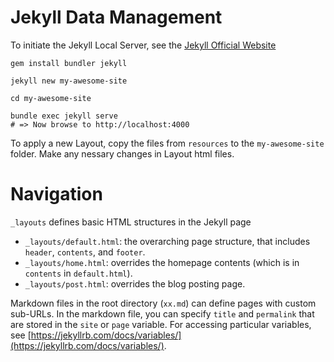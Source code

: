# Jekyll Data Management

To initiate the Jekyll Local Server, see the [Jekyll Official Website](https://jekyllrb.com/)
```
gem install bundler jekyll

jekyll new my-awesome-site

cd my-awesome-site

bundle exec jekyll serve
# => Now browse to http://localhost:4000
```

To apply a new Layout, copy the files from `resources` to the `my-awesome-site` folder.
Make any nessary changes in Layout html files.


# Navigation
`_layouts` defines basic HTML structures in the Jekyll page
* `_layouts/default.html`: the overarching page structure, that includes `header`, `contents`, and `footer`.
* `_layouts/home.html`: overrides the homepage contents (which is in `contents` in `default.html`).
* `_layouts/post.html`: overrides the blog posting page.

Markdown files in the root directory (`xx.md`) can define pages with custom sub-URLs. 
In the markdown file, you can specify `title` and `permalink` that are stored in the `site` or `page` variable.
For accessing particular variables, see [https://jekyllrb.com/docs/variables/](https://jekyllrb.com/docs/variables/).

